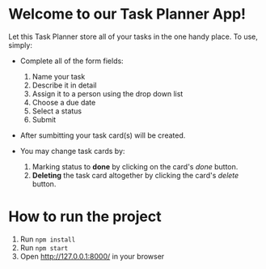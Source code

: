 # Welcome to our Task Planner App!

Let this Task Planner store all of your tasks in the one handy place. To use, simply:

- Complete all of the form fields:
  1. Name your task
  2. Describe it in detail
  3. Assign it to a person using the drop down list
  4. Choose a due date 
  5. Select a status
  6. Submit

- After sumbitting your task card(s) will be created.
- You may change task cards by:
   1. Marking status to **done** by clicking on the card's *done* button.
   2. **Deleting** the task card altogether by clicking the card's *delete* button. 


# How to run the project

1. Run `npm install`
2. Run `npm start`
3. Open http://127.0.0.1:8000/ in your browser
